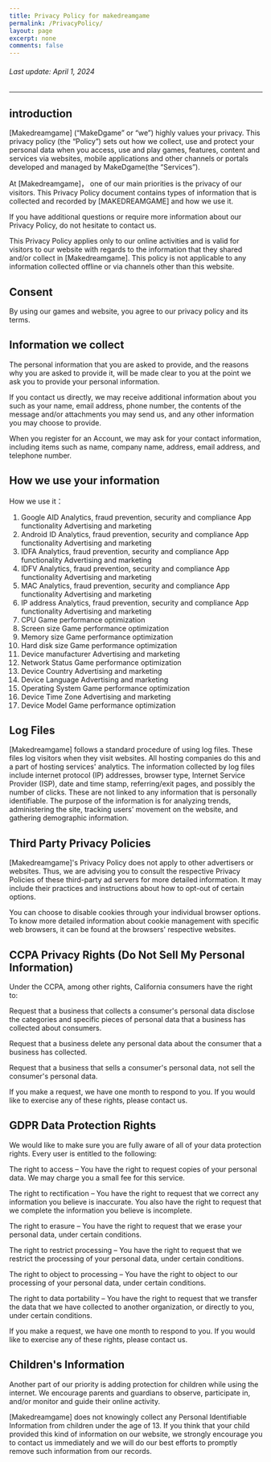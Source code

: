 ```yaml
---
title: Privacy Policy for makedreamgame
permalink: /PrivacyPolicy/
layout: page
excerpt: none
comments: false
---
```


###### Last update: April 1, 2024

<hr>

## introduction

[Makedreamgame] (“MakeDgame” or “we”) highly values your privacy. This privacy policy (the “Policy”) sets out how we collect, use and protect your personal data when you access, use and play games, features, content and services via websites, mobile applications and other channels or portals developed and managed by MakeDgame(the “Services”).

At [Makedreamgame]， one of our main priorities is the privacy of our visitors. This Privacy Policy document contains types of information that is collected and recorded by [MAKEDREAMGAME] and how we use it.

If you have additional questions or require more information about our Privacy Policy, do not hesitate to contact us.

This Privacy Policy applies only to our online activities and is valid for visitors to our website with regards to the information that they shared and/or collect in [Makedreamgame]. This policy is not applicable to any information collected offline or via channels other than this website.

## Consent

By using our games and website, you agree to our privacy policy and its terms.

## Information we collect

The personal information that you are asked to provide, and the reasons why you are asked to provide it, will be made clear to you at the point we ask you to provide your personal information.

If you contact us directly, we may receive additional information about you such as your name, email address, phone number, the contents of the message and/or attachments you may send us, and any other information you may choose to provide.

When you register for an Account, we may ask for your contact information, including items such as name, company name, address, email address, and telephone number.

## How we use your information

How we use it：

1. Google AID Analytics, fraud prevention, security and compliance App functionality Advertising and marketing
2. Android ID Analytics, fraud prevention, security and compliance App functionality Advertising and marketing
3. IDFA Analytics, fraud prevention, security and compliance App functionality Advertising and marketing
4. IDFV Analytics, fraud prevention, security and compliance App functionality Advertising and marketing
5. MAC Analytics, fraud prevention, security and compliance App functionality Advertising and marketing
6. IP address Analytics, fraud prevention, security and compliance App functionality Advertising and marketing
7. CPU Game performance optimization
8. Screen size Game performance optimization
9. Memory size Game performance optimization
10. Hard disk size Game performance optimization
11. Device manufacturer Advertising and marketing
12. Network Status Game performance optimization
13. Device Country Advertising and marketing
14. Device Language Advertising and marketing
15. Operating System Game performance optimization
16. Device Time Zone Advertising and marketing
17. Device Model Game performance optimization

## Log Files

[Makedreamgame] follows a standard procedure of using log files. These files log visitors when they visit websites. All hosting companies do this and a part of hosting services' analytics. The information collected by log files include internet protocol (IP) addresses, browser type, Internet Service Provider (ISP), date and time stamp, referring/exit pages, and possibly the number of clicks. These are not linked to any information that is personally identifiable. The purpose of the information is for analyzing trends, administering the site, tracking users' movement on the website, and gathering demographic information.

## Third Party Privacy Policies

[Makedreamgame]'s Privacy Policy does not apply to other advertisers or websites. Thus, we are advising you to consult the respective Privacy Policies of these third-party ad servers for more detailed information. It may include their practices and instructions about how to opt-out of certain options.

You can choose to disable cookies through your individual browser options. To know more detailed information about cookie management with specific web browsers, it can be found at the browsers' respective websites.

## CCPA Privacy Rights (Do Not Sell My Personal Information)

Under the CCPA, among other rights, California consumers have the right to:

Request that a business that collects a consumer's personal data disclose the categories and specific pieces of personal data that a business has collected about consumers.

Request that a business delete any personal data about the consumer that a business has collected.

Request that a business that sells a consumer's personal data, not sell the consumer's personal data.

If you make a request, we have one month to respond to you. If you would like to exercise any of these rights, please contact us.

## GDPR Data Protection Rights

We would like to make sure you are fully aware of all of your data protection rights. Every user is entitled to the following:

The right to access – You have the right to request copies of your personal data. We may charge you a small fee for this service.

The right to rectification – You have the right to request that we correct any information you believe is inaccurate. You also have the right to request that we complete the information you believe is incomplete.

The right to erasure – You have the right to request that we erase your personal data, under certain conditions.

The right to restrict processing – You have the right to request that we restrict the processing of your personal data, under certain conditions.

The right to object to processing – You have the right to object to our processing of your personal data, under certain conditions.

The right to data portability – You have the right to request that we transfer the data that we have collected to another organization, or directly to you, under certain conditions.

If you make a request, we have one month to respond to you. If you would like to exercise any of these rights, please contact us.

## Children's Information

Another part of our priority is adding protection for children while using the internet. We encourage parents and guardians to observe, participate in, and/or monitor and guide their online activity.

[Makedreamgame] does not knowingly collect any Personal Identifiable Information from children under the age of 13. If you think that your child provided this kind of information on our website, we strongly encourage you to contact us immediately and we will do our best efforts to promptly remove such information from our records.
